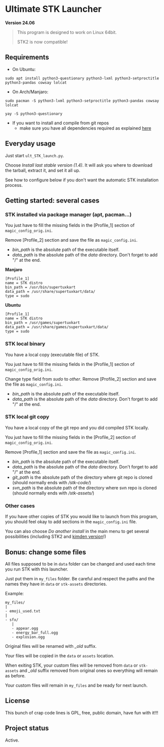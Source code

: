 # Ultimate STK Launcher

**Version 24.06**

> This program is designed to work on Linux 64bit.
>
> STK2 is now compatible!

## Requirements

- On Ubuntu:
```
sudo apt install python3-questionary python3-lxml python3-setproctitle python3-pandas cowsay lolcat
```

- On Arch/Manjaro:
```
sudo pacman -S python3-lxml python3-setproctitle python3-pandas cowsay lolcat
```
```
yay -S python3-questionary
```

- If you want to install and compile from git repos
   - make sure you have all dependencies required as explained [here](https://github.com/supertuxkart/stk-code/blob/master/INSTALL.md)

## Everyday usage

Just start `ult_STK_launch.py`.

Choose *Install last stable version (1.4)*. It will ask you where to download the tarball, extract it, and set it all up.

See how to configure below if you don't want the automatic STK installation process.


## Getting started: several cases

### STK installed via package manager (apt, pacman...)

You just have to fill the missing fields in the \[Profile_1\] section of `magic_config_orig.ini`.

Remove \[Profile_2\] section and save the file as `magic_config.ini`.

- *bin_path* is the absolute path of the executable itself.
- *data_path* is the absolute path of the *data* directory. Don't forget to add "/" at the end.

**Manjaro**
```
[Profile_1]
name = STK distro
bin_path = /usr/bin/supertuxkart
data_path = /usr/share/supertuxkart/data/
type = sudo
```

**Ubuntu**
```
[Profile_1]
name = STK distro
bin_path = /usr/games/supertuxkart
data_path = /usr/share/games/supertuxkart/data/
type = sudo
```

### STK local binary

You have a local copy (executable file) of STK.

You just have to fill the missing fields in the \[Profile_1\] section of `magic_config_orig.ini`.

Change type field from *sudo* to *other*. Remove \[Profile_2\] section and save the file as `magic_config.ini`.

- *bin_path* is the absolute path of the executable itself.
- *data_path* is the absolute path of the *data* directory. Don't forget to add "/" at the end.


### STK local git copy

You have a local copy of the git repo and you did compiled STK locally.

You just have to fill the missing fields in the \[Profile_2\] section of `magic_config_orig.ini`.

Remove \[Profile_1\] section and save the file as `magic_config.ini`.


- *bin_path* is the absolute path of the executable itself.
- *data_path* is the absolute path of the *data* directory. Don't forget to add "/" at the end.
- *git_path* is the absolute path of the directory where git repo is cloned (should normally ends with */stk-code/*)
- *svn_path* is the absolute path of the directory where svn repo is cloned (should normally ends with */stk-assets/*)


### Other cases

If you have other copies of STK you would like to launch from this program, you should feel okay to add sections in the `magic_config.ini` file.

You can also choose *Do another install* in the main menu to get several possibilities (including STK2 and [kimden version](https://github.com/kimden/stk-code)!)


## Bonus: change some files

All files supposed to be in `data` folder can be changed and used each time you run STK with this launcher.

Just put them in `my_files` folder. Be careful and respect the paths and the names they have in `data` or `stk-assets` directories.

Example:

```
my_files/
|
- emoji_used.txt
|
- sfx/
   |
   - appear.ogg
   - energy_bar_full.ogg
   - explosion.ogg
```

Original files will be renamed with *_old* suffix.

Your files will be copied in the `data` or `assets` location.

When exiting STK, your custom files will be removed from `data` or `stk-assets` and *_old* suffix removed from original ones so everything will remain as before.

Your custom files will remain in `my_files` and be ready for next launch.

## License
This bunch of crap code lines is GPL, free, public domain, have fun with it!!!

## Project status
Active.
